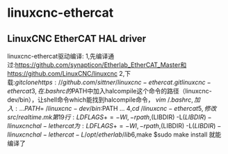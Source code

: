 # linuxcnc-ethercat
LinuxCNC EtherCAT HAL driver
----------------------------------

linuxcnc-ethercat驱动编译:
1,先编译通过:https://github.com/synapticon/Etherlab_EtherCAT_Master和https://github.com/LinuxCNC/linuxcnc
2,下载:$git clone https://github.com/sittner/linuxcnc-ethercat.git linuxcnc-ethercat
3,在.bashrc的$PATH中加入halcompile这个命令的路径（linuxcnc-dev/bin），让shell命令which能找到halcompile命令，
  $vim ~/.bashrc,加入:
   ...
   PATH=~/linuxcnc-dev/bin:$PATH
   ...
4,$cd ~/linuxcnc-ethercat 
5,修改src/realtime.mk第19行: 
LDFLAGS += -Wl,-rpath,$(LIBDIR) -L$(LIBDIR) -llinuxcnchal -lethercat
为:LDFLAGS += -Wl,-rpath,$(LIBDIR) -L$(LIBDIR) -llinuxcnchal -lethercat -L/opt/etherlab/lib
6,$make
  $sudo make install
  就能编译了
